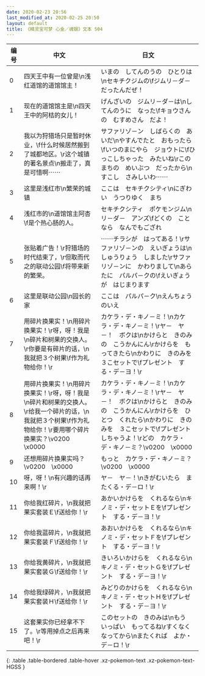 ```yaml
---
date: 2020-02-23 20:56
last_modified_at: 2020-02-25 20:50
layout: default
title: 《精灵宝可梦 心金／魂银》文本 504
---
```

| 编号 | 中文 | 日文 |
| ---- | ---- | ---- |
| 0 | 四天王中有一位曾是\n浅红道馆的道馆馆主！ | いまの　してんのうの　ひとりは\nセキチクジムの\fジムリ－ダ－　だったんだぜ！ |
| 1 | 现在的道馆馆主是\n四天王中的阿桔的女儿！ | げんざいの　ジムリ－ダ－は\nしてんのうに　なった\fキョウさんの　むすめさん　だよ！ |
| 2 | 我以为狩猎场只是暂时休业，\f什么时候居然搬到了城都地区。\r这个城镇的著名景点\n搬走了，真是可惜啊⋯⋯ | サファリゾ－ン　しばらくの　あいだ\nやすんでたと　おもったら\fいつのまにやら　ジョウトに\fひっこしちゃった　みたいね\rこのまちの　めいぶつ　だったから\nすこし　さみしいわ⋯⋯ |
| 3 | 这里是浅红市\n繁荣的城镇 | ここは　セキチクシティ\nにぎわい　うつりゆく　まち |
| 4 | 浅红市的\n道馆馆主阿杏\f是个热心肠的人。 | セキチクシティ　ポケモンジム\nリ－ダ－　アンズ\fどくの　ことなら　なんでもござれ |
| 5 | 张贴着广告！\r狩猎场的时代结束了，\r但取而代之的联动公园\f将带来新的繁荣。 | ⋯⋯チラシが　はってある！\rサファリゾ－ンの　えいぎょうは\nしゅうりょう　しました\rサファリゾ－ンに　かわりまして\nあらたに　パルパ－クの\fえいぎょうが　はじまります |
| 6 | 这里是联动公园\n园长的家 | ここは　パルパ－ク\nえんちょう　のいえ |
| 7 | 用碎片换果实！\n用碎片换果实！\r呀，呀！我是\n碎片和树果的交换人。\r你要是有碎片的话，\n我就把３个树果\f作为礼物给你！\r | カケラ・デ・キノ－ミ！\nカケラ・デ・キノ－ミ！\rヤ－　ヤ－！　ボクは\nかけらと　きのみの　こうかんにん\rかけらを　もってきたら\nかわりに　きのみを　３こセットで\fプレゼント　する・デ－ヨ！\r |
| 8 | 用碎片换果实！\n用碎片换果实！\r呀，呀！我是\n碎片和树果的交换人。\r给我一个碎片的话，\n我就把３个树果\f作为礼物给你！\r要用哪个碎片换果实？\v0200　\x0000 | カケラ・デ・キノ－ミ！\nカケラ・デ・キノ－ミ！\rヤ－　ヤ－！　ボクは\nかけらと　きのみの　こうかんにん\rかけらを　ひとつ　くれたら\nかわりに　きのみを　３こセットで\fプレゼント　しちゃうよ！\rどの　カケラ・デ・キノ－ミ？\v0200　\x0000 |
| 9 | 还想用碎片换果实吗？\v0200　\x0000 | もっと　カケラ・デ・キノ－ミ？\v0200　\x0000 |
| 10 | 呀，呀！\n有兴趣的话再来啊！\r | ヤ－　ヤ－！\nきがむいたら　またくる・デ－ロ！\r |
| 11 | 你给我红碎片，\n我就把果实套装Ｅ\f送给你！\r | あかいかけらを　くれるなら\nキノミ・デ・セットＥを\fプレゼント　する・デ－ヨ！\r |
| 12 | 你给我蓝碎片，\n我就把果实套装Ｆ\f送给你！\r | あおいかけらを　くれるなら\nキノミ・デ・セットＦを\fプレゼント　する・デ－ヨ！\r |
| 13 | 你给我黄碎片，\n我就把果实套装Ｇ\f送给你！\r | きいろいかけらを　くれるなら\nキノミ・デ・セットＧを\fプレゼント　する・デ－ヨ！\r |
| 14 | 你给我绿碎片，\n我就把果实套装Ｈ\f送给你！\r | みどりのかけらを　くれるなら\nキノミ・デ・セットＨを\fプレゼント　する・デ－ヨ！\r |
| 15 | 这套果实你已经拿不下了。\r等用掉点之后再来吧！\r | このセットの　きのみは\nもう　いっぱい　もってるね\rすくなくなってから\nまたくれば　よか・デ－ロ！\r |
{: .table .table-bordered .table-hover .xz-pokemon-text .xz-pokemon-text-HGSS }